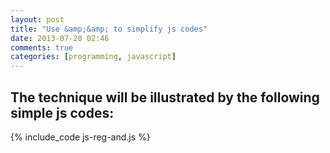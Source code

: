 ```yaml
---
layout: post
title: "Use &amp;&amp; to simplify js codes"
date: 2013-07-20 02:46
comments: true
categories: [programming, javascript]
---
```


## The technique will be illustrated by the following simple js codes:

{% include_code js-reg-and.js %}
